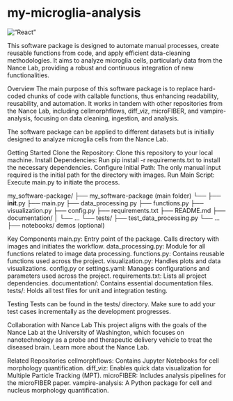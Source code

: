 # my-microglia-analysis
<img alt=”React” src= "https://img.shields.io/github/license/{jplopez19}/{my-microglia-analysis}.svg" />

This software package is designed to automate manual processes, create reusable functions from code, and apply efficient data-cleaning methodologies. It aims to analyze microglia cells, particularly data from the Nance Lab, providing a robust and continuous integration of new functionalities.

Overview
The main purpose of this software package is to replace hard-coded chunks of code with callable functions, thus enhancing readability, reusability, and automation. It works in tandem with other repositories from the Nance Lab, including cellmorphflows, diff_viz, microFIBER, and vampire-analysis, focusing on data cleaning, ingestion, and analysis.

The software package can be applied to different datasets but is initially designed to analyze microglia cells from the Nance Lab.

Getting Started
Clone the Repository: Clone this repository to your local machine.
Install Dependencies: Run pip install -r requirements.txt to install the necessary dependencies.
Configure Initial Path: The only manual input required is the initial path for the directory with images.
Run Main Script: Execute main.py to initiate the process.

my_software-package/
├── my_software-package (main folder)
└──
├── __init__.py
├── main.py
├── data_processing.py
├── functions.py
├── visualization.py
├── config.py
├── requirements.txt
├── README.md
├── documentation/
│   └── ...
└── tests/
    ├── test_data_processing.py
    └── …
├── notebooks/ demos (optional)


Key Components
main.py: Entry point of the package. Calls directory with images and initiates the workflow.
data_processing.py: Module for all functions related to image data processing.
functions.py: Contains reusable functions used across the project.
visualization.py: Handles plots and data visualizations.
config.py or settings.yaml: Manages configurations and parameters used across the project.
requirements.txt: Lists all project dependencies.
documentation/: Contains essential documentation files.
tests/: Holds all test files for unit and integration testing.

Testing
Tests can be found in the tests/ directory. Make sure to add your test cases incrementally as the development progresses.

Collaboration with Nance Lab
This project aligns with the goals of the Nance Lab at the University of Washington, which focuses on nanotechnology as a probe and therapeutic delivery vehicle to treat the diseased brain. Learn more about the Nance Lab.

Related Repositories
cellmorphflows: Contains Jupyter Notebooks for cell morphology quantification.
diff_viz: Enables quick data visualization for Multiple Particle Tracking (MPT).
microFIBER: Includes analysis pipelines for the microFIBER paper.
vampire-analysis: A Python package for cell and nucleus morphology quantification.
